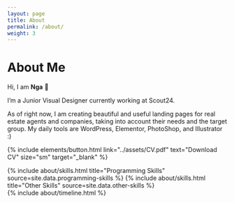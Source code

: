 ```yaml
---
layout: page
title: About
permalink: /about/
weight: 3
---
```


# **About Me**

Hi, I am **Nga** :wave: <!-- **{{ site.author.name }}** -->

I’m a Junior Visual Designer currently working at Scout24.

As of right now, I am creating beautiful and useful landing pages for real estate agents and companies, taking into account their needs and the target group. My daily tools are WordPress, Elementor, PhotoShop, and Illustrator :)

<!-- 
Through various university projects I’ve learned the basics of media design including UI and UX design but would love to get a deeper understanding of work flows and how to improve my designs. <br>
I have always admired a great functioning user experience and want to create designs that help people and that they love to use. I cannot wait to work on valuable and real projects :)
-->

{% include elements/button.html link="../assets/CV.pdf" text="Download CV" size="sm" target="_blank" %}

<div class="row">
{% include about/skills.html title="Programming Skills" source=site.data.programming-skills %}
{% include about/skills.html title="Other Skills" source=site.data.other-skills %}
</div>

<div class="row">
{% include about/timeline.html %}
</div>

<!-- 
## Certificates

{% capture carousel_images %}
../assets/Coursera UMJRQRCVQJC9.png
{% endcapture %}
{% include elements/carousel.html %}
-->
